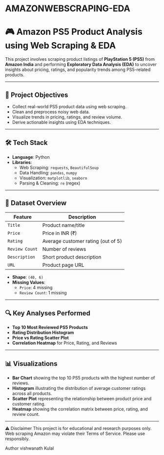 # AMAZONWEBSCRAPING-EDA

# 🎮 Amazon PS5 Product Analysis using Web Scraping & EDA

This project involves scraping product listings of **PlayStation 5 (PS5)** from **Amazon India** and performing **Exploratory Data Analysis (EDA)** to uncover insights about pricing, ratings, and popularity trends among PS5-related products.

---

## 📌 Project Objectives

- Collect real-world PS5 product data using web scraping.
- Clean and preprocess noisy web data.
- Visualize trends in pricing, ratings, and review volume.
- Derive actionable insights using EDA techniques.

---

## 🛠️ Tech Stack

- **Language**: Python  
- **Libraries**:  
  - Web Scraping: `requests`, `BeautifulSoup`  
  - Data Handling: `pandas`, `numpy`  
  - Visualization: `matplotlib`, `seaborn`  
  - Parsing & Cleaning: `re` (regex)

---

## 📁 Dataset Overview

| Feature        | Description                          |
|----------------|--------------------------------------|
| `Title`        | Product name/title                   |
| `Price`        | Price in INR (₹)                     |
| `Rating`       | Average customer rating (out of 5)   |
| `Review Count` | Number of reviews                    |
| `Description`  | Short product description            |
| `URL`          | Product page URL                     |

- **Shape**: `(40, 6)`
- **Missing Values**:  
  - `Price`: 4 missing  
  - `Review Count`: 1 missing

---

## 🔍 Key Analyses Performed

- **Top 10 Most Reviewed PS5 Products**
- **Rating Distribution Histogram**
- **Price vs Rating Scatter Plot**
- **Correlation Heatmap** for Price, Rating, and Reviews

---

## 📊 Visualizations

- **Bar Chart** showing the top 10 PS5 products with the highest number of reviews.
- **Histogram** illustrating the distribution of average customer ratings across all products.
- **Scatter Plot** representing the relationship between product price and customer rating.
- **Heatmap** showing the correlation matrix between price, rating, and review count.

---
⚠️ Disclaimer
This project is for educational and research purposes only. Web scraping Amazon may violate their Terms of Service. Please use responsibly.

Author 
vishwanath Kulal
